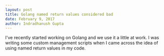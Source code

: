 ```yaml
---
layout: post
title: Golang named return values considered bad
date: February 9, 2017
author: Indradhanush Gupta
---
```


I've recently started working on Golang and we use it a little at work. I was writing some custom management scripts when I came across the idea of using named return values in my code.

